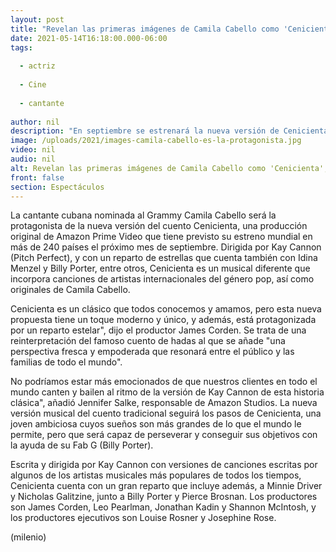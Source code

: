 ```yaml
---
layout: post
title: "Revelan las primeras imágenes de Camila Cabello como 'Cenicienta'; así luce"
date: 2021-05-14T16:18:00.000-06:00
tags:
  
  - actriz
  
  - Cine
  
  - cantante
  
author: nil
description: "En septiembre se estrenará la nueva versión de Cenicienta, protagonizada por Camila Cabello. A pocos meses del estreno se revelaron las primeras imágenes. "
image: /uploads/2021/images-camila-cabello-es-la-protagonista.jpg
video: nil
audio: nil
alt: Revelan las primeras imágenes de Camila Cabello como 'Cenicienta'; así luce
front: false
section: Espectáculos
---
```


La cantante cubana nominada al Grammy Camila Cabello será la protagonista de la nueva versión del cuento Cenicienta, una producción original de Amazon Prime Video que tiene previsto su estreno mundial en más de 240 países el próximo mes de septiembre. Dirigida por Kay Cannon (Pitch Perfect), y con un reparto de estrellas que cuenta también con Idina Menzel y Billy Porter, entre otros, Cenicienta es un musical diferente que incorpora canciones de artistas internacionales del género pop, así como originales de Camila Cabello. 

Cenicienta es un clásico que todos conocemos y amamos, pero esta nueva propuesta tiene un toque moderno y único, y además, está protagonizada por un reparto estelar", dijo el productor James Corden. Se trata de una reinterpretación del famoso cuento de hadas al que se añade "una perspectiva fresca y empoderada que resonará entre el público y las familias de todo el mundo". 

No podríamos estar más emocionados de que nuestros clientes en todo el mundo canten y bailen al ritmo de la versión de Kay Cannon de esta historia clásica", añadió Jennifer Salke, responsable de Amazon Studios. La nueva versión musical del cuento tradicional seguirá los pasos de Cenicienta, una joven ambiciosa cuyos sueños son más grandes de lo que el mundo le permite, pero que será capaz de perseverar y conseguir sus objetivos con la ayuda de su Fab G (Billy Porter).

Escrita y dirigida por Kay Cannon con versiones de canciones escritas por algunos de los artistas musicales más populares de todos los tiempos, Cenicienta cuenta con un gran reparto que incluye además, a Minnie Driver y Nicholas Galitzine, junto a Billy Porter y Pierce Brosnan. Los productores son James Corden, Leo Pearlman, Jonathan Kadin y Shannon McIntosh, y los productores ejecutivos son Louise Rosner y Josephine Rose. 

(milenio)